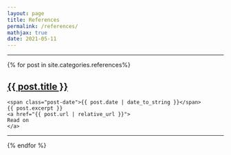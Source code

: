 ```yaml
---
layout: page
title: References
permalink: /references/
mathjax: true
date: 2021-05-11
---
```


<hr>

<div class="posts">
  {% for post in site.categories.references%}
  <div class="post">
    <h2 class="post-title">
      <a href="{{ post.url | relative_url }}">
        {{ post.title }}
      </a>
    </h2>

    <span class="post-date">{{ post.date | date_to_string }}</span>
    {{ post.excerpt }}
    <a href="{{ post.url | relative_url }}">
    Read on
    </a>
  </div>
  <hr>
  {% endfor %}
</div>





